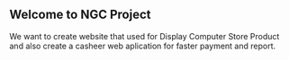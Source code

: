 ## Welcome to NGC Project
We want to create website that used for Display Computer Store Product and also create a casheer web aplication for faster payment and report.
